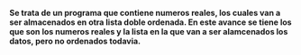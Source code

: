**Se trata de un programa que contiene numeros reales,
los cuales van a ser almacenados en otra lista doble ordenada.
En este avance se tiene los que son los numeros reales y la lista
en la que van a ser alamcenados los datos, pero no ordenados todavia.**